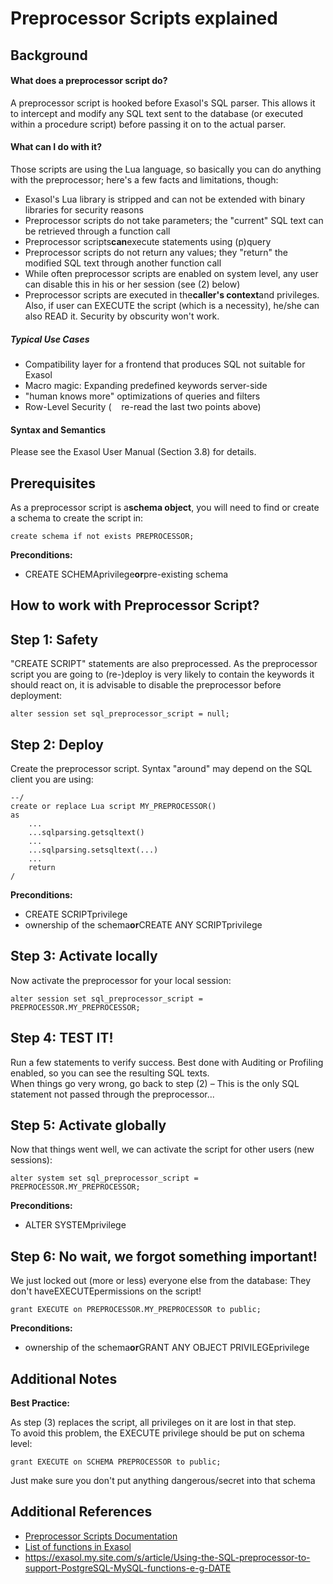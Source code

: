 # Preprocessor Scripts explained 
## Background

#### What does a preprocessor script do?

A preprocessor script is hooked before Exasol's SQL parser. This allows it to intercept and modify any SQL text sent to the database (or executed within a procedure script) before passing it on to the actual parser.

#### What can I do with it?

Those scripts are using the Lua language, so basically you can do anything with the preprocessor; here's a few facts and limitations, though:

* Exasol's Lua library is stripped and can not be extended with binary libraries for security reasons
* Preprocessor scripts do not take parameters; the "current" SQL text can be retrieved through a function call
* Preprocessor scripts**can**execute statements using (p)query
* Preprocessor scripts do not return any values; they "return" the modified SQL text through another function call
* While often preprocessor scripts are enabled on system level, any user can disable this in his or her session (see (2) below)
* Preprocessor scripts are executed in the**caller's context**and privileges. Also, if user can EXECUTE the script (which is a necessity), he/she can also READ it. Security by obscurity won't work.

##### Typical Use Cases

* Compatibility layer for a frontend that produces SQL not suitable for Exasol
* Macro magic: Expanding predefined keywords server-side
* "human knows more" optimizations of queries and filters
* Row-Level Security (    re-read the last two points above)

#### Syntax and Semantics

Please see the Exasol User Manual (Section 3.8) for details.

## Prerequisites

As a preprocessor script is a**schema object**, you will need to find or create a schema to create the script in:


```"code-sql"
create schema if not exists PREPROCESSOR; 
```
**Preconditions:**

* CREATE SCHEMAprivilege**or**pre-existing schema

## How to work with Preprocessor Script?

## Step 1: Safety

"CREATE SCRIPT" statements are also preprocessed. As the preprocessor script you are going to (re-)deploy is very likely to contain the keywords it should react on, it is advisable to disable the preprocessor before deployment:


```"code-sql"
alter session set sql_preprocessor_script = null; 
```
## Step 2: Deploy

Create the preprocessor script. Syntax "around" may depend on the SQL client you are using:


```"code-sql"
--/
create or replace Lua script MY_PREPROCESSOR()
as
    ...
    ...sqlparsing.getsqltext()
    ...
    ...sqlparsing.setsqltext(...)
    ...
    return
/
```
**Preconditions:**

* CREATE SCRIPTprivilege
* ownership of the schema**or**CREATE ANY SCRIPTprivilege

## Step 3: Activate locally

Now activate the preprocessor for your local session:


```"code-sql"
alter session set sql_preprocessor_script = PREPROCESSOR.MY_PREPROCESSOR; 
```
## Step 4: TEST IT!

Run a few statements to verify success. Best done with Auditing or Profiling enabled, so you can see the resulting SQL texts.  
When things go very wrong, go back to step (2) – This is the only SQL statement not passed through the preprocessor...

## Step 5: Activate globally

Now that things went well, we can activate the script for other users (new sessions):


```"code-sql"
alter system set sql_preprocessor_script = PREPROCESSOR.MY_PREPROCESSOR; 
```
**Preconditions:**

* ALTER SYSTEMprivilege

## Step 6: No wait, we forgot something important!

We just locked out (more or less) everyone else from the database: They don't haveEXECUTEpermissions on the script!


```"code-sql"
grant EXECUTE on PREPROCESSOR.MY_PREPROCESSOR to public; 
```
**Preconditions:**

* ownership of the schema**or**GRANT ANY OBJECT PRIVILEGEprivilege

## Additional Notes

**Best Practice:**

As step (3) replaces the script, all privileges on it are lost in that step.  
To avoid this problem, the EXECUTE privilege should be put on schema level:


```"code-sql"
grant EXECUTE on SCHEMA PREPROCESSOR to public; 
```
Just make sure you don't put anything dangerous/secret into that schema

## Additional References

* [Preprocessor Scripts Documentation](https://docs.exasol.com/database_concepts/sql_preprocessor.htm)
* [List of functions in Exasol](https://docs.exasol.com/sql_references/functions/all_functions.htm)
* <https://exasol.my.site.com/s/article/Using-the-SQL-preprocessor-to-support-PostgreSQL-MySQL-functions-e-g-DATE>
